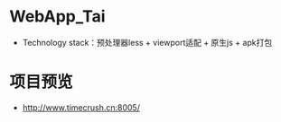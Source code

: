 # WebApp_Tai

- Technology stack：预处理器less + viewport适配 + 原生js + apk打包

# 项目预览

- http://www.timecrush.cn:8005/
